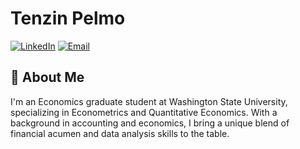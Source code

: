 # Tenzin Pelmo

[![LinkedIn](https://img.shields.io/badge/LinkedIn-Connect-blue)](https://www.linkedin.com/in/tenzinpelmo/)
[![Email](https://img.shields.io/badge/Email-Contact-red)](mailto:tenzin.pelmo@wsu.edu)

## 👋 About Me

I'm an Economics graduate student at Washington State University, specializing in Econometrics and Quantitative Economics. With a background in accounting and economics, I bring a unique blend of financial acumen and data analysis skills to the table.
